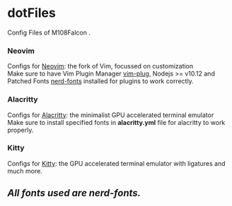 # dotFiles
Config Files of M108Falcon .    
### Neovim
Configs for [Neovim](nVim/README.md): the fork of Vim, focussed on customization  
Make sure to have Vim Plugin Manager [vim-plug](https://github.com/junegunn/vim-plug), Nodejs >= v10.12 and Patched Fonts [nerd-fonts](https://github.com/ryanoasis/nerd-fonts) installed for plugins to work correctly.  

### Alacritty
Configs for [Alacritty](alacritty/README.md): the minimalist GPU accelerated terminal emulator   
Make sure to install specified fonts in **alacritty.yml** file for alacritty to work properly.   

### Kitty
Configs for [Kitty](kitty/README.md): the GPU accelerated terminal emulator with ligatures and much more.

## *All fonts used are nerd-fonts.*
